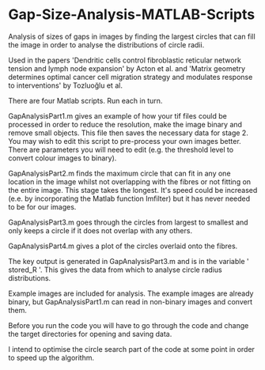 # Gap-Size-Analysis-MATLAB-Scripts
Analysis of sizes of gaps in images by finding the largest circles that can fill the image in order to analyse the distributions of circle radii. 

Used in the papers 'Dendritic cells control fibroblastic reticular network tension and lymph node expansion' by Acton et al. and 'Matrix geometry determines optimal cancer cell migration strategy and modulates response to interventions' by Tozluoğlu et al.  

There are four Matlab scripts. Run each in turn.

GapAnalysisPart1.m gives an example of how your tif files could be processed in order to reduce the resolution, make the image binary and remove small objects. This file then saves the necessary data for stage 2. You may wish to edit this script to pre-process your own images better. There are parameters you will need to edit (e.g. the threshold level to convert colour images to binary).

GapAnalysisPart2.m finds the maximum circle that can fit in any one location in the image whilst not overlapping with the fibres or not fitting on the entire image. This stage takes the longest. It's speed could be increased (e.e. by incorporating the Matlab function Imfilter) but it has never needed to be for our images.

GapAnalysisPart3.m goes through the circles from largest to smallest and only keeps a circle if it does not overlap with any others.

GapAnalysisPart4.m gives a plot of the circles overlaid onto the fibres.

The key output is generated in GapAnalysisPart3.m and is in the variable ' stored_R '. This gives the data from which to analyse circle radius distributions.

Example images are included for analysis. The example images are already binary, but GapAnalysisPart1.m can read in non-binary images and convert them.

Before you run the code you will have to go through the code and change the target directories for opening and saving data. 

I intend to optimise the circle search part of the code at some point in order to speed up the algorithm.
